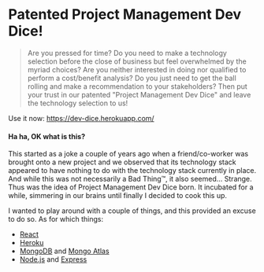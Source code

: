 Patented Project Management Dev Dice!
=====================================

> Are you pressed for time? Do you need to make a technology selection before the
> close of business but feel overwhelmed by the myriad choices? Are you neither
> interested in doing nor qualified to perform a cost/benefit analysis? Do you
> just need to get the ball rolling and make a recommendation to your
> stakeholders? Then put your trust in our patented "Project Management Dev Dice"
> and leave the technology selection to us!

Use it now: <https://dev-dice.herokuapp.com/>

#### Ha ha, OK what is this?

This started as a joke a couple of years ago when a friend/co-worker was brought
onto a new project and we observed that its technology stack appeared to have
nothing to do with the technology stack currently in place. And while this was
not necessarily a Bad Thing&trade;, it also seemed... Strange. Thus was the idea
of Project Management Dev Dice born. It incubated for a while, simmering in our
brains until finally I decided to cook this up.

I wanted to play around with a couple of things, and this provided an excuse to
do so. As for which things:

- [React](https://reactjs.org/)
- [Heroku](https://www.heroku.com/)
- [MongoDB](https://www.mongodb.org/) and [Mongo Atlas](https://www.mongodb.com/cloud/atlas)
- [Node.js](https://nodejs.org/) and [Express](https://expressjs.com/)

